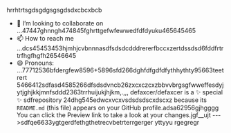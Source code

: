 hrrhtrtsgdsgdgsgsgdsdxcbcxbcb
- 💞️ I’m looking to collaborate on ...47447ghnngh474845fghrttgefwfewwedfdfdyuku465645465
- 📫 How to reach me ...dcs45453453hjmhjcvbnnnasdfsdsdcdddrererfbccxzertdssdsd6fddfrtrtrfhgfhgfh26546645
- 😄 Pronouns: ...77712536bfdergfew8596+5896sfd266dghfdfgdfdfythhythty95663teetrert
5466412sdfasd4585266dfsdsdvncb26zxcxczcxzbbvvbrgsgfwweffesdyjytjghjkkjmnfsddd2363trrhuijukjhjkm,.,,,
defaxcer/defaxcer is a ✨ special ✨ sdfrepository 24dhg545edwcxvcxvsdsdsdscxdscxz
because its `README.md` (this file) appears on your GitHub profile.adsa62956gjhgggg
You can click the Preview link to take a look at your changes.jgf_[](url)_ujt
--->sdfqe6633ygtgerdfethgthetrecvbetrterrgerger
yttyyu
rgegregr
